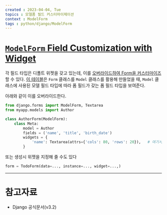 ```yaml
---
created : 2023-04-04, Tue
topics : 모델폼 필드 커스터마이제이션
context : ModelForm
tags : python/django/ModelForm
---
```

# [`ModelForm` Field Customization with Widget](https://docs.djangoproject.com/en/3.2/ref/forms/widgets/#specifying-widgets)
각 필드 타입은 디폴트 위젯을 갖고 있는데, 이를 [오버라이드하여 Form을 커스터마이즈](https://docs.djangoproject.com/en/3.2/topics/forms/modelforms/#overriding-the-default-fields) 할 수 있다. [이 테이블](https://docs.djangoproject.com/en/3.2/topics/forms/modelforms/#field-types)은 `Form` 클래스를 `Model` 클래스를 활용해 만들었을 때, `Model` 클래스에 사용된 모델 필드 타입에 따라 폼 필드가 갖는 폼 필드 타입을 보여준다. 

아래와 같이 이를 오버라이드한다.
```python
from django.forms import ModelForm, Textarea
from myapp.models import Author

class AuthorForm(ModelForm):
    class Meta:
        model = Author
        fields = ('name', 'title', 'birth_date')
        widgets = {
            'name': Textarea(attrs={'cols': 80, 'rows': 20}),   # 여기서 Override
        }
```
또는 생성시 위젯을 지정해 줄 수도 있다
```python
form = TodoForm(data=..., instance=..., widget=...,)
```

---
# 참고자료
- Django 공식문서(v3.2)